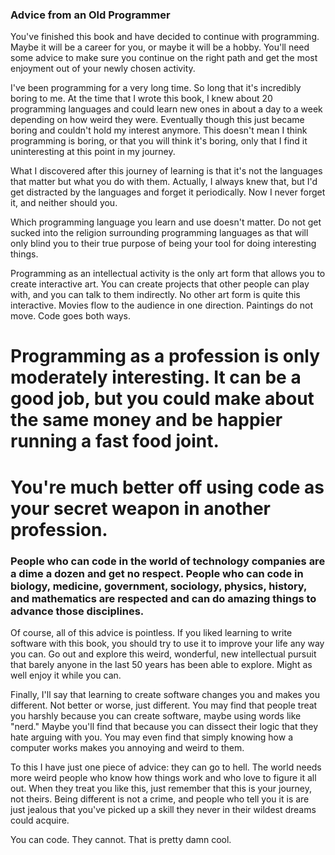 ### Advice from an Old Programmer

You've finished this book and have decided to continue with programming. Maybe it will be a career for you, or maybe it will be a hobby. You'll need some advice to make sure you continue on the right path and get the most enjoyment out of your newly chosen activity.

I've been programming for a very long time. So long that it's incredibly boring to me. At the time that I wrote this book, I knew about 20 programming languages and could learn new ones in about a day to a week depending on how weird they were. Eventually though this just became boring and couldn't hold my interest anymore. This doesn't mean I think programming is boring, or that you will think it's boring, only that I find it uninteresting at this point in my journey.

What I discovered after this journey of learning is that it's not the languages that matter but what you do with them. Actually, I always knew that, but I'd get distracted by the languages and forget it periodically. Now I never forget it, and neither should you.

Which programming language you learn and use doesn't matter. Do not get sucked into the religion surrounding programming languages as that will only blind you to their true purpose of being your tool for doing interesting things.

Programming as an intellectual activity is the only art form that allows you to create interactive art. You can create projects that other people can play with, and you can talk to them indirectly. No other art form is quite this interactive. Movies flow to the audience in one direction. Paintings do not move. Code goes both ways.

# Programming as a profession is only moderately interesting. It can be a good job, but you could make about the same money and be happier running a fast food joint. 
# You're much better off using code as your secret weapon in another profession.

### People who can code in the world of technology companies are a dime a dozen and get no respect. People who can code in biology, medicine, government, sociology, physics, history, and mathematics are respected and can do amazing things to advance those disciplines.

Of course, all of this advice is pointless. If you liked learning to write software with this book, you should try to use it to improve your life any way you can. Go out and explore this weird, wonderful, new intellectual pursuit that barely anyone in the last 50 years has been able to explore. Might as well enjoy it while you can.

Finally, I'll say that learning to create software changes you and makes you different. Not better or worse, just different. You may find that people treat you harshly because you can create software, maybe using words like "nerd." Maybe you'll find that because you can dissect their logic that they hate arguing with you. You may even find that simply knowing how a computer works makes you annoying and weird to them.

To this I have just one piece of advice: they can go to hell. The world needs more weird people who know how things work and who love to figure it all out. When they treat you like this, just remember that this is your journey, not theirs. Being different is not a crime, and people who tell you it is are just jealous that you've picked up a skill they never in their wildest dreams could acquire.

You can code. They cannot. That is pretty damn cool.
